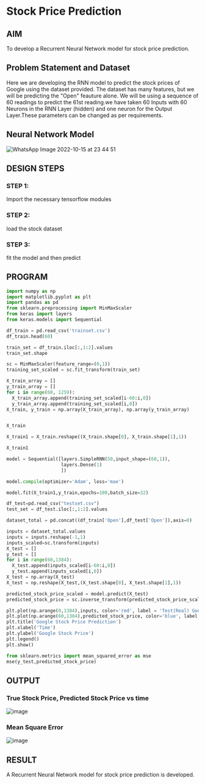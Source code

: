 # Stock Price Prediction

## AIM

To develop a Recurrent Neural Network model for stock price prediction.

## Problem Statement and Dataset
Here we are developing the RNN model to predict the stock prices of Google using the dataset provided. The dataset has many features, but we will be predicting the "Open" feauture alone. We will be using a sequence of 60 readings to predict the 61st reading.we have taken 60 Inputs with 60 Neurons in the RNN Layer (hidden) and one neuron for the Output Layer.These parameters can be changed as per requirements.

## Neural Network Model

![WhatsApp Image 2022-10-15 at 23 44 51](https://user-images.githubusercontent.com/75235293/196002125-e0bc0f8d-11ac-48d4-b54e-445a6bf3a6de.jpg)


## DESIGN STEPS

### STEP 1:
Import the necessary tensorflow modules

### STEP 2:
load the stock dataset

### STEP 3:
fit the model and then predict

## PROGRAM

```python
import numpy as np
import matplotlib.pyplot as plt
import pandas as pd
from sklearn.preprocessing import MinMaxScaler
from keras import layers
from keras.models import Sequential

df_train = pd.read_csv('trainset.csv')
df_train.head(60)

train_set = df_train.iloc[:,1:2].values
train_set.shape

sc = MinMaxScaler(feature_range=(0,1))
training_set_scaled = sc.fit_transform(train_set)

X_train_array = []
y_train_array = []
for i in range(60, 1259):
  X_train_array.append(training_set_scaled[i-60:i,0])
  y_train_array.append(training_set_scaled[i,0])
X_train, y_train = np.array(X_train_array), np.array(y_train_array)


X_train

X_train1 = X_train.reshape((X_train.shape[0], X_train.shape[1],1))

X_train1

model = Sequential([layers.SimpleRNN(50,input_shape=(60,1)),
                    layers.Dense(1)
                    ])

model.compile(optimizer='Adam', loss='mae')

model.fit(X_train1,y_train,epochs=100,batch_size=32)

df_test=pd.read_csv("testset.csv")
test_set = df_test.iloc[:,1:2].values

dataset_total = pd.concat((df_train['Open'],df_test['Open']),axis=0)

inputs = dataset_total.values
inputs = inputs.reshape(-1,1)
inputs_scaled=sc.transform(inputs)
X_test = []
y_test = []
for i in range(60,1384):
  X_test.append(inputs_scaled[i-60:i,0])
  y_test.append(inputs_scaled[i,0])
X_test = np.array(X_test)
X_test = np.reshape(X_test,(X_test.shape[0], X_test.shape[1],1))

predicted_stock_price_scaled = model.predict(X_test)
predicted_stock_price = sc.inverse_transform(predicted_stock_price_scaled)

plt.plot(np.arange(0,1384),inputs, color='red', label = 'Test(Real) Google stock price')
plt.plot(np.arange(60,1384),predicted_stock_price, color='blue', label = 'Predicted Google stock price')
plt.title('Google Stock Price Prediction')
plt.xlabel('Time')
plt.ylabel('Google Stock Price')
plt.legend()
plt.show()

from sklearn.metrics import mean_squared_error as mse
mse(y_test,predicted_stock_price)
```

## OUTPUT

### True Stock Price, Predicted Stock Price vs time

![image](https://user-images.githubusercontent.com/75235488/194797737-ecd6077e-403f-4e69-8628-4d770da16e4a.png)

### Mean Square Error

![image](https://user-images.githubusercontent.com/75235488/194797765-56b20760-d13b-46c2-b3e3-8bbef76be148.png)

## RESULT
A Recurrent Neural Network model for stock price prediction is developed.
